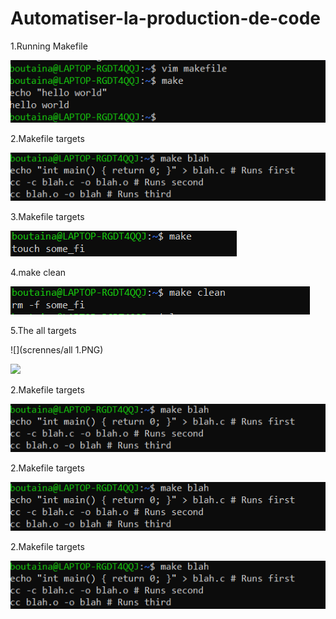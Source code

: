 # Automatiser-la-production-de-code
 1.Running Makefile
 
  ![](scrennes/a1.PNG? "Running Makefile")

 2.Makefile targets
 
   ![](scrennes/a2.PNG)
   
 3.Makefile targets
 
   ![](scrennes/a4.PNG)
   
 4.make clean
 
   ![](scrennes/a5.PNG)
 
 5.The all targets
 
   ![](scrennes/all 1.PNG)
   
   ![](scrennes/all1.PNG)
 
 2.Makefile targets
 
   ![](scrennes/a2.PNG)
   
 2.Makefile targets
 
   ![](scrennes/a2.PNG)
   
 2.Makefile targets
 
   ![](scrennes/a2.PNG)
  
          
         
